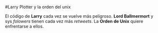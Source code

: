 #Larry Plotter y la orden del unix

El código de **Larry** cada vez se vuelve más peligroso.
**Lord Ballmermort** y sys *folowers* tienen cada vez más *retweets*.
La **Orden de Unix** quiere enfrentarse a ellos.
